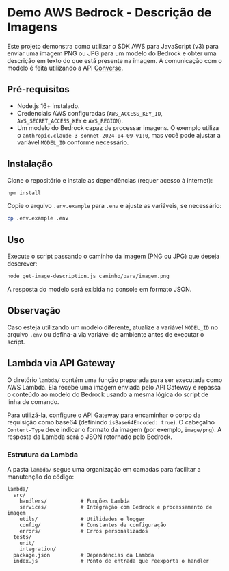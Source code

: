 # Demo AWS Bedrock - Descrição de Imagens

Este projeto demonstra como utilizar o SDK AWS para JavaScript (v3) para enviar uma imagem PNG ou JPG para um modelo do Bedrock e obter uma descrição em texto do que está presente na imagem.
A comunicação com o modelo é feita utilizando a API [Converse](https://docs.aws.amazon.com/bedrock/latest/APIReference/API_runtime_Converse.html).

## Pré‑requisitos

- Node.js 16+ instalado.
- Credenciais AWS configuradas (`AWS_ACCESS_KEY_ID`, `AWS_SECRET_ACCESS_KEY` e `AWS_REGION`).
- Um modelo do Bedrock capaz de processar imagens. O exemplo utiliza o `anthropic.claude-3-sonnet-2024-04-09-v1:0`, mas você pode ajustar a variável `MODEL_ID` conforme necessário.

## Instalação

Clone o repositório e instale as dependências (requer acesso à internet):

```bash
npm install
```

Copie o arquivo `.env.example` para `.env` e ajuste as variáveis, se necessário:

```bash
cp .env.example .env
```

## Uso

Execute o script passando o caminho da imagem (PNG ou JPG) que deseja descrever:

```bash
node get-image-description.js caminho/para/imagem.png
```

A resposta do modelo será exibida no console em formato JSON.

## Observação

Caso esteja utilizando um modelo diferente, atualize a variável `MODEL_ID` no arquivo `.env` ou defina-a via variável de ambiente antes de executar o script.

## Lambda via API Gateway

O diretório `lambda/` contém uma função preparada para ser executada como AWS
Lambda. Ela recebe uma imagem enviada pelo API Gateway e repassa o conteúdo ao
modelo do Bedrock usando a mesma lógica do script de linha de comando.

Para utilizá-la, configure o API Gateway para encaminhar o corpo da requisição
como base64 (definindo `isBase64Encoded: true`). O cabeçalho `Content-Type`
deve indicar o formato da imagem (por exemplo, `image/png`). A resposta da
Lambda será o JSON retornado pelo Bedrock.

### Estrutura da Lambda

A pasta `lambda/` segue uma organização em camadas para facilitar a manutenção do código:

```
lambda/
  src/
    handlers/           # Funções Lambda
    services/           # Integração com Bedrock e processamento de imagem
    utils/              # Utilidades e logger
    config/             # Constantes de configuração
    errors/             # Erros personalizados
  tests/
    unit/
    integration/
  package.json          # Dependências da Lambda
  index.js              # Ponto de entrada que reexporta o handler
```
